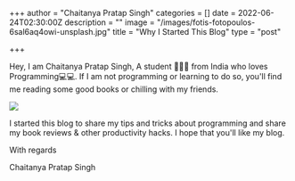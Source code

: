 +++
author = "Chaitanya Pratap Singh"
categories = []
date = 2022-06-24T02:30:00Z
description = ""
image = "/images/fotis-fotopoulos-6sal6aq4owi-unsplash.jpg"
title = "Why I Started This Blog"
type = "post"

+++
<!-- @format -->

Hey, I am Chaitanya Pratap Singh, A student 👨🏻‍🎓 from India who loves Programming💻💻. If I am not programming or learning to do so, you'll find me reading some good books or chilling with my friends.

![](/images/fotis-fotopoulos-6sal6aq4owi-unsplash.jpg)

I started this blog to share my tips and tricks about programming and share my book reviews & other productivity hacks. I hope that you'll like my blog.

With regards

Chaitanya Pratap Singh